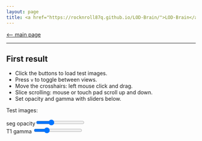 ```yaml
---
layout: page
title: <a href="https://rocknroll87q.github.io/LOD-Brain/">LOD-Brain</a>
---
```


[<-- main page](https://rocknroll87q.github.io/LOD-Brain/)

<hr>

## First result

* Click the buttons to load test images.
* Press `v` to toggle between views.
* Move the crosshairs: left mouse click and drag.
* Slice scrolling: mouse or touch pad scroll up and down.
* Set opacity and gamma with sliders below.

<script src="https://unpkg.com/@niivue/niivue@0.29.0/dist/niivue.umd.js"></script>

<section>

</section>

<section>

  <div class="header_showing_results">
	  <p>Test images:</p>
	  <p id="images"></p>
	  
  </div>
  <div class="header_showing_results">
    seg opacity<input type="range" min="1" max="255" value="75" class="slider" id="alphaSlider">
  </div>
  <div class="header_showing_results">
    T1 gamma  <input type="range" min="10" max="400" value="100" class="slider" id="gammaSlider">
  </div>  
  
  <div id="demo1" style="width:1000px; height:1000px;">
    <canvas id="gl1" height=640 width=640>
    </canvas>
  </div>
    
</section>



<script>
 var volumeList1 = [
   // first item is background image
     {
       url: "./results/MALC2012_1000_3_256iso_t1.nii.gz",
       colorMap: "gray",
     },
     {
       url: "./results/MALC2012_1000_3_256iso_predicted_volume.nii.gz",
       colorMap: "random",
       opacity: 0.3,
     },
    ] 
  function handleLocationChange(data){
    document.getElementById('location').innerHTML = data.xy
  }
  var nv1 = new niivue.Niivue({onLocationChange:handleLocationChange})
  nv1.attachTo('gl1')
  nv1.loadVolumes(volumeList1)
  nv1.setHighResolutionCapable(this.checked);
  //nv1.setSliceType(nv1.sliceTypeRender)
  var slider = document.getElementById("alphaSlider");
  slider.oninput = function() {
    nv1.setOpacity (1, this.value / 255);
  }
   var slider2 = document.getElementById("gammaSlider");
	slider2.oninput = function() {
       nv1.setGamma(this.value * 0.01)
	}  
	
	imgs = ["AOMIC", "EDSD", "HCP", "IBSR", "IXI", "MRBrainS", "MindBoggle101", "OASIS3"]
	imgEl = document.getElementById('images')
	for (let i=0; i<imgs.length; i++) {
		let btn = document.createElement("button")
		btn.innerHTML = imgs[i]
		btn.onclick = function() {
		  let root = './results/'
		  let img1 = root + imgs[i] + '_T1w.nii.gz'
		  let img2 = root + imgs[i] + '_pred.nii.gz'
		  volumeList1[0].url = img_t1
		  volumeList1[1].url = img_pred
		  nv1.loadVolumes(volumeList1)
		  nv1.updateGLVolume()
	}
	imgEl.appendChild(btn)
	}	
	
	
	
</script>

